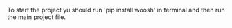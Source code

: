 To start the project yu should run 'pip install woosh' in terminal and then run the main project file.
